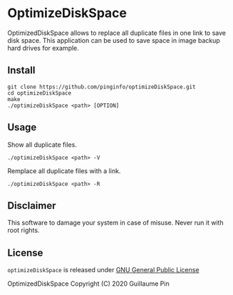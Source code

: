 # OptimizeDiskSpace
OptimizedDiskSpace allows to replace all duplicate files in one link to save disk space. 
This application can be used to save space in image backup hard drives for example.

## Install

```
git clone https://github.com/pinginfo/optimizeDiskSpace.git
cd optimizeDiskSpace
make
./optimizeDiskSpace <path> [OPTION]
```

## Usage

Show all duplicate files.
```
./optimizeDiskSpace <path> -V
```

Remplace all duplicate files with a link.
```
./optimizeDiskSpace <path> -R
```

## Disclaimer
This software to damage your system in case of misuse. Never run it with root rights.

## License
`optimizeDiskSpace` is released under [GNU General Public License ][license]

OptimizedDiskSpace Copyright (C) 2020 Guillaume Pin 


[license]: https://www.gnu.org/licenses/gpl-3.0.html

